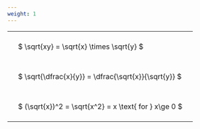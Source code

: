 ```yaml
---
weight: 1
---
```


<style type="text/css">
#T_90d27 th.col_heading {
  text-align: left;
  font-size: 1em;
}
#T_90d27 td {
  text-align: left;
  font-size: 1em;
  padding: 1.5em;
}
</style>
<table id="T_90d27">
  <thead>
  </thead>
  <tbody>
    <tr>
      <td id="T_90d27_row0_col0" class="data row0 col0" >$ \sqrt{xy} = \sqrt{x} \times \sqrt{y} $</td>
    </tr>
    <tr>
      <td id="T_90d27_row1_col0" class="data row1 col0" >$ \sqrt{\dfrac{x}{y}} = \dfrac{\sqrt{x}}{\sqrt{y}} $</td>
    </tr>
    <tr>
      <td id="T_90d27_row2_col0" class="data row2 col0" >$ (\sqrt{x})^2 = \sqrt{x^2} = x \text{ for } x\ge 0 $</td>
    </tr>
  </tbody>
</table>
